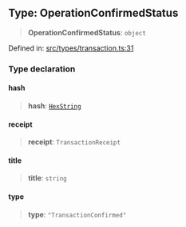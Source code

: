 
## Type: OperationConfirmedStatus

> **OperationConfirmedStatus**: `object`

Defined in: [src/types/transaction.ts:31](https://github.com/centrifuge/centrifuge-sdk/blob/e8ba8663632aeb3b16074665a356e75ab51e8c4b/src/types/transaction.ts#L31)

### Type declaration

#### hash

> **hash**: [`HexString`](#type-hexstring)

#### receipt

> **receipt**: `TransactionReceipt`

#### title

> **title**: `string`

#### type

> **type**: `"TransactionConfirmed"`
